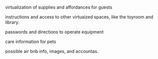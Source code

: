 virtualization of supplies and affordances for guests

instructions and access to other virtuaized spaces, like the toyroom and library.

passwords and directions to operate equipment

care information for pets

possible air bnb info, images, and accountas.

